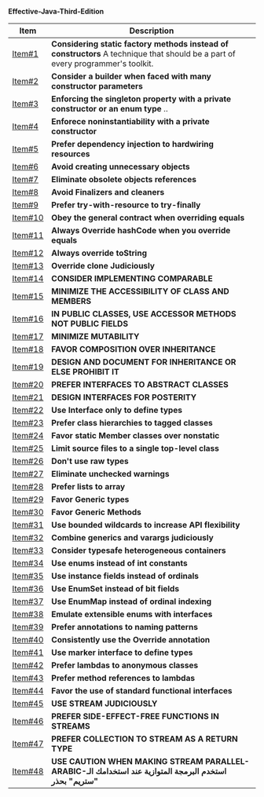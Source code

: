**Effective-Java-Third-Edition**

| Item | Description |
| --- | ---------- |
| [Item#1](https://github.com/ibrahimAlii/EffectiveJava3rd/tree/master/src/Item01) | **Considering static factory methods instead of constructors** A technique that should be a part of every programmer's toolkit. |
| [Item#2](https://github.com/ibrahimAlii/EffectiveJava3rd/tree/master/src/Item02) | **Consider a builder when faced with many constructor parameters** | 
| [Item#3](https://github.com/ibrahimAlii/EffectiveJava3rd/tree/master/src/Item03) | **Enforcing the singleton property with a private constructor or an enum type** .. |
| [Item#4](https://github.com/ibrahimAlii/EffectiveJava3rd/tree/master/src/Item04) | **Enforece noninstantiability with a private constructor** |
| [Item#5](https://github.com/ibrahimAlii/EffectiveJava3rd/tree/master/src/Item05) | **Prefer dependency injection to hardwiring resources** |
| [Item#6](https://github.com/ibrahimAlii/EffectiveJava3rd/tree/master/src/Item06) | **Avoid creating unnecessary objects** |
| [Item#7](https://github.com/ibrahimAlii/EffectiveJava3rd/tree/master/src/Item07) | **Eliminate obsolete objects references** | 
| [Item#8](https://github.com/ibrahimAlii/EffectiveJava3rd/tree/master/src/Item08) | **Avoid Finalizers and cleaners** |
| [Item#9](https://github.com/ibrahimAlii/EffectiveJava3rd/tree/master/src/Item09) | **Prefer try-with-resource to try-finally** |
| [Item#10](https://github.com/ibrahimAlii/EffectiveJava3rd/tree/master/src/Item10) | **Obey the general contract when overriding equals** |
| [Item#11](https://github.com/ibrahimAlii/EffectiveJava3rd/tree/master/src/Item11) | **Always Override hashCode when you override equals** |
| [Item#12](https://github.com/ibrahimAlii/EffectiveJava3rd/tree/master/src/Item12) | **Always override toString** |
| [Item#13](https://github.com/ibrahimAlii/EffectiveJava3rd/tree/master/src/Item13) | **Override clone Judiciously** |
| [Item#14](https://github.com/ibrahimAlii/EffectiveJava3rd/tree/master/src/Item14) | **CONSIDER IMPLEMENTING COMPARABLE** |
| [Item#15](https://github.com/ibrahimAlii/EffectiveJava3rd/tree/master/src/Item15) | **MINIMIZE THE ACCESSIBILITY OF CLASS AND MEMBERS** |
| [Item#16](https://github.com/ibrahimAlii/EffectiveJava3rd/tree/master/src/Item16) | **IN PUBLIC CLASSES, USE ACCESSOR METHODS NOT PUBLIC FIELDS** |
| [Item#17](https://github.com/ibrahimAlii/EffectiveJava3rd/tree/master/src/Item17) | **MINIMIZE MUTABILITY** |
| [Item#18](https://github.com/ibrahimAlii/EffectiveJava3rd/tree/master/src/Item18) | **FAVOR COMPOSITION OVER INHERITANCE** |
| [Item#19](https://github.com/ibrahimAlii/EffectiveJava3rd/tree/master/src/Item19) | **DESIGN AND DOCUMENT FOR INHERITANCE OR ELSE PROHIBIT IT** |
| [Item#20](https://github.com/ibrahimAlii/EffectiveJava3rd/tree/master/src/Item20) | **PREFER INTERFACES TO ABSTRACT CLASSES** |
| [Item#21](https://github.com/ibrahimAlii/EffectiveJava3rd/tree/master/src/Item21) | **DESIGN INTERFACES FOR POSTERITY** |
| [Item#22](https://github.com/ibrahimAlii/EffectiveJava3rd/tree/master/src/Item22) | **Use Interface only to define types** |
| [Item#23](https://github.com/ibrahimAlii/EffectiveJava3rd/tree/master/src/Item23) | **Prefer class hierarchies to tagged classes** |
| [Item#24](https://github.com/ibrahimAlii/EffectiveJava3rd/tree/master/src/Item24) | **Favor static Member classes over nonstatic** |
| [Item#25](https://github.com/ibrahimAlii/EffectiveJava3rd/tree/master/src/Item25) | **Limit source files to a single top-level class** |
| [Item#26](https://github.com/ibrahimAlii/EffectiveJava3rd/tree/master/src/Item26) | **Don't use raw types** |
| [Item#27](https://github.com/ibrahimAlii/EffectiveJava3rd/tree/master/src/Item27) | **Eliminate unchecked warnings** |
| [Item#28](https://github.com/ibrahimAlii/EffectiveJava3rd/tree/master/src/Item28) | **Prefer lists to array** |
| [Item#29](https://github.com/ibrahimAlii/EffectiveJava3rd/tree/master/src/Item29) | **Favor Generic types** |
| [Item#30](https://github.com/ibrahimAlii/EffectiveJava3rd/tree/master/src/Item30) | **Favor Generic Methods** |
| [Item#31](https://github.com/ibrahimAlii/EffectiveJava3rd/tree/master/src/Item31) | **Use bounded wildcards to increase API flexibility** |
| [Item#32](https://github.com/ibrahimAlii/EffectiveJava3rd/tree/master/src/Item32) | **Combine generics and varargs judiciously** |
| [Item#33](https://github.com/ibrahimAlii/EffectiveJava3rd/tree/master/src/Item33) | **Consider typesafe heterogeneous containers** |
| [Item#34](https://github.com/ibrahimAlii/EffectiveJava3rd/tree/master/src/Item34) | **Use enums instead of int constants** |
| [Item#35](https://github.com/ibrahimAlii/EffectiveJava3rd/tree/master/src/Item35) | **Use instance fields instead of ordinals** |
| [Item#36](https://github.com/ibrahimAlii/EffectiveJava3rd/tree/master/src/Item36) | **Use EnumSet instead of bit fields** |
| [Item#37](https://github.com/ibrahimAlii/EffectiveJava3rd/tree/master/src/Item37) | **Use EnumMap instead of ordinal indexing** |
| [Item#38](https://github.com/ibrahimAlii/EffectiveJava3rd/tree/master/src/Item38) | **Emulate extensible enums with interfaces** |
| [Item#39](https://github.com/ibrahimAlii/EffectiveJava3rd/tree/master/src/Item39) | **Prefer annotations to naming patterns** |
| [Item#40](https://github.com/ibrahimAlii/EffectiveJava3rd/tree/master/src/Item40) | **Consistently use the Override annotation** |
| [Item#41](https://github.com/ibrahimAlii/EffectiveJava3rd/tree/master/src/Item41) | **Use marker interface to define types** |
| [Item#42](https://github.com/ibrahimAlii/EffectiveJava3rd/tree/master/src/Item42) | **Prefer lambdas to anonymous classes** |
| [Item#43](https://github.com/ibrahimAlii/EffectiveJava3rd/tree/master/src/Item43) | **Prefer method references to lambdas** |
| [Item#44](https://github.com/ibrahimAlii/EffectiveJava3rd/tree/master/src/Item44) | **Favor the use of standard functional interfaces** |
| [Item#45](https://github.com/ibrahimAlii/EffectiveJava3rd/tree/master/src/Item45) | **USE STREAM JUDICIOUSLY** |
| [Item#46](https://github.com/ibrahimAlii/EffectiveJava3rd/tree/master/src/Item46) | **PREFER SIDE-EFFECT-FREE FUNCTIONS IN STREAMS** |
| [Item#47](https://github.com/ibrahimAlii/EffectiveJava3rd/tree/master/src/Item47/Item47.md) | **PREFER COLLECTION TO STREAM AS A RETURN TYPE** |
| [Item#48](https://github.com/ibrahimAlii/EffectiveJava3rd/tree/master/src/Item47/Item48.md) | **USE CAUTION WHEN MAKING STREAM PARALLEL-ARABIC-استخدم البرمجة المتوازية عند استخدامك الـ "ستريم" بحذر** |

